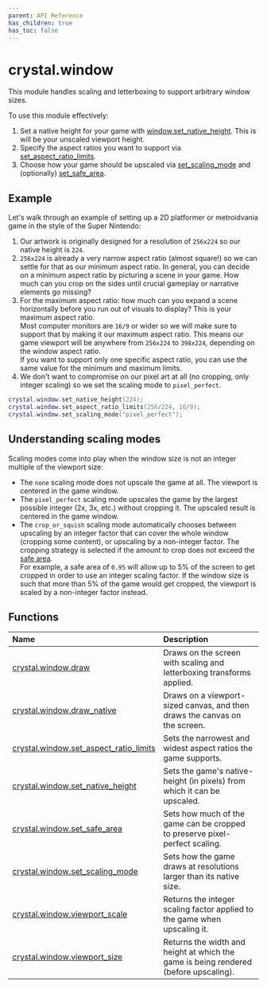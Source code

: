 ```yaml
---
parent: API Reference
has_children: true
has_toc: false
---
```


# crystal.window

This module handles scaling and letterboxing to support arbitrary window sizes.

To use this module effectively:

1. Set a native height for your game with [window.set_native_height](set_native_height). This is will be your unscaled viewport height.
2. Specify the aspect ratios you want to support via [set_aspect_ratio_limits](set_aspect_ratio_limits).
3. Choose how your game should be upscaled via [set_scaling_mode](set_scaling_mode) and (optionally) [set_safe_area](set_safe_area).

## Example

Let's walk through an example of setting up a 2D platformer or metroidvania game in the style of the Super Nintendo:

1. Our artwork is originally designed for a resolution of `256x224` so our native height is `224`.
2. `256x224` is already a very narrow aspect ratio (almost square!) so we can settle for that as our minimum aspect ratio. In general, you can decide on a minimum aspect ratio by picturing a scene in your game. How much can you crop on the sides until crucial gameplay or narrative elements go missing?
3. For the maximum aspect ratio: how much can you expand a scene horizontally before you run out of visuals to display? This is your maximum aspect ratio.  
   Most computer monitors are `16/9` or wider so we will make sure to support that by making it our maximum aspect ratio. This means our game viewport will be anywhere from `256x224` to `398x224`, depending on the window aspect ratio.  
   If you want to support only one specific aspect ratio, you can use the same value for the minimum and maximum limits.
4. We don't want to compromise on our pixel art at all (no cropping, only integer scaling) so we set the scaling mode to `pixel_perfect`.

```lua
crystal.window.set_native_height(224);
crystal.window.set_aspect_ratio_limits(256/224, 16/9);
crystal.window.set_scaling_mode("pixel_perfect");
```

## Understanding scaling modes

Scaling modes come into play when the window size is not an integer multiple of the viewport size:

- The `none` scaling mode does not upscale the game at all. The viewport is centered in the game window.
- The `pixel_perfect` scaling mode upscales the game by the largest possible integer (2x, 3x, etc.) without cropping it. The upscaled result is centered in the game window.
- The `crop_or_squish` scaling mode automatically chooses between upscaling by an integer factor that can cover the whole window (cropping some content), or upscaling by a non-integer factor. The cropping strategy is selected if the amount to crop does not exceed the [safe area](set_safe_area).  
  For example, a safe area of `0.95` will allow up to 5% of the screen to get cropped in order to use an integer scaling factor. If the window size is such that more than 5% of the game would get cropped, the viewport is scaled by a non-integer factor instead.

## Functions

| Name                                                              | Description                                                                          |
| :---------------------------------------------------------------- | :----------------------------------------------------------------------------------- |
| [crystal.window.draw](draw)                                       | Draws on the screen with scaling and letterboxing transforms applied.                |
| [crystal.window.draw_native](draw_native)                         | Draws on a viewport-sized canvas, and then draws the canvas on the screen.           |
| [crystal.window.set_aspect_ratio_limits](set_aspect_ratio_limits) | Sets the narrowest and widest aspect ratios the game supports.                       |
| [crystal.window.set_native_height](set_native_height)             | Sets the game's native-height (in pixels) from which it can be upscaled.             |
| [crystal.window.set_safe_area](set_safe_area)                     | Sets how much of the game can be cropped to preserve pixel-perfect scaling.          |
| [crystal.window.set_scaling_mode](set_scaling_mode)               | Sets how the game draws at resolutions larger than its native size.                  |
| [crystal.window.viewport_scale](viewport_scale)                   | Returns the integer scaling factor applied to the game when upscaling it.            |
| [crystal.window.viewport_size](viewport_size)                     | Returns the width and height at which the game is being rendered (before upscaling). |
